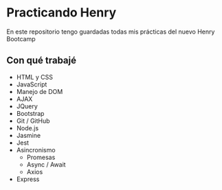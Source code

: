# Practicando Henry

En este repositorio tengo guardadas todas mis prácticas del nuevo Henry Bootcamp

## Con qué trabajé

- HTML y CSS
- JavaScript
- Manejo de DOM
- AJAX
- JQuery
- Bootstrap
- Git / GitHub
- Node.js
- Jasmine
- Jest
- Asincronismo
  - Promesas
  - Async / Await
  - Axios
- Express
